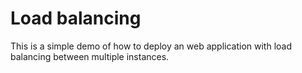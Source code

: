 # Load balancing
This is a simple demo of how to deploy an web application with load balancing between multiple instances.

